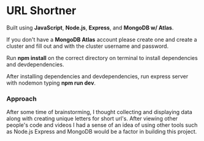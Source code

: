 # URL Shortner

Built using **JavaScript**, **Node.js**, **Express**, and **MongoDB w/ Atlas**.

If you don't have a **MongoDB Atlas** account please create one and create a cluster and fill out <username> and <password> with the cluster username and password.

Run **npm install** on the correct directory on terminal to install dependencies and devdependencies.

After installing dependencies and devdependencies, run express server with nodemon typing **npm run dev**.

### Approach

After some time of brainstorming, I thought collecting and displaying data along with creating unique letters for short url's. After viewing other people's code and videos I had a sense of an idea of using other tools such as Node.js Express and MongoDB would be a factor in building this project.
